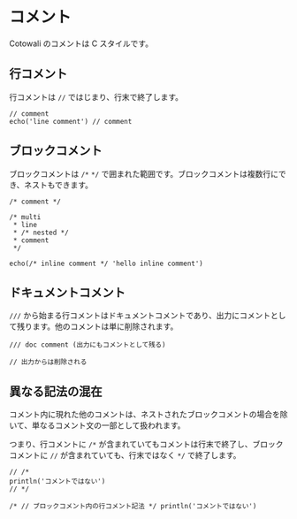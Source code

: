 # コメント

Cotowali のコメントは C スタイルです。

## 行コメント

行コメントは `//` ではじまり、行末で終了します。

```
// comment
echo('line comment') // comment
```

## ブロックコメント

ブロックコメントは `/*` `*/` で囲まれた範囲です。ブロックコメントは複数行にでき、ネストもできます。

```
/* comment */

/* multi
 * line
 * /* nested */
 * comment
 */

echo(/* inline comment */ 'hello inline comment')
```

## ドキュメントコメント

`///` から始まる行コメントはドキュメントコメントであり、出力にコメントとして残ります。他のコメントは単に削除されます。

```
/// doc comment (出力にもコメントとして残る)

// 出力からは削除される
```


## 異なる記法の混在

コメント内に現れた他のコメントは、ネストされたブロックコメントの場合を除いて、単なるコメント文の一部として扱われます。

つまり、行コメントに `/*` が含まれていてもコメントは行末で終了し、ブロックコメントに `//` が含まれていても、行末ではなく `*/` で終了します。

```
// /*
println('コメントではない')
// */

/* // ブロックコメント内の行コメント記法 */ println('コメントではない')
```

